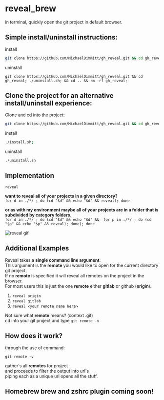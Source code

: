 # reveal_brew
in terminal, quickly open the git project in default browser.

## Simple install/uninstall instructions:
install
```bash
git clone https://github.com/MichaelDimmitt/gh_reveal.git && cd gh_reveal; ./install.sh; && cd ..;
```

uninstall
```
git clone https://github.com/MichaelDimmitt/gh_reveal.git && cd gh_reveal; ./uninstall.sh; && cd .. && rm -rf gh_reveal;
```

## Clone the project for an alternative install/uninstall experience:
Clone and cd into the project:
```bash
git clone https://github.com/MichaelDimmitt/gh_reveal.git && cd gh_reveal;
```

install
```bash
./install.sh;
```

uninstall
```bash
./uninstall.sh
```

## Implementation

`reveal`

<b>want to reveal all of your projects in a given directory?</b><br/>
`for d in ./*/ ; do (cd "$d" && echo "$d" && reveal); done`<br/>

<b>or as with my environment  maybe all of your projects are in a folder that is subdivided by category folders.</b><br/>
`for d in ./*/ ; do (cd "$d" && echo "$d" &&  for p in ./*/ ; do (cd "$p" && echo "$p" && reveal); done); done`

![reveal gif](https://github.com/MichaelDimmitt/gh_reveal/blob/master/assets/how_reveal_works_my_environment.gif)

## Additional Examples
Reveal takes a <b>single command line argument</b>.
<br>This argument is the <b>remote</b> you would like to open for the current directory git project.
<br>If no <b>remote</b> is specified it will reveal all remotes on the project in the browser.
<br>For most users this is just the one <b>remote</b> either <b>gitlab</b> or github (<b>origin</b>).

1) `reveal origin`
2) `reveal gitlab`
3) `reveal <your remote name here>`

Not sure what <b>remote</b> means? (context .git)
<br>cd into your git project and type `git remote -v`


## How does it work?
through the use of command:
```
git remote -v
```
gather's all <b>remotes</b> for project
<br>and proceeds to  filter the output into url's
<br>piping each as a unique url opens all the stuff.

## Homebrew brew and zshrc plugin coming soon!
